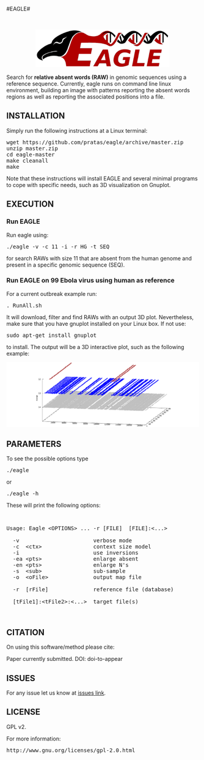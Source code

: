 #EAGLE#

<br>
<p align="center"><img src="/logo.png" 
alt="EAGLE" width="350" height="100" border="0" /></p>

Search for **relative absent words (RAW)** in genomic sequences using a reference sequence.
Currently, eagle runs on command line linux environment, building an image with patterns reporting the absent words regions as well as reporting the associated positions into a file.

## INSTALLATION ##

Simply run the following instructions at a Linux terminal:

<pre>
wget https://github.com/pratas/eagle/archive/master.zip
unzip master.zip
cd eagle-master
make cleanall 
make
</pre>

Note that these instructions will install EAGLE and several minimal programs to 
cope with specific needs, such as 3D visualization on Gnuplot.

## EXECUTION

### Run EAGLE

Run eagle using:

<pre>
./eagle -v -c 11 -i -r HG -t SEQ
</pre>

for search RAWs with size 11 that are absent from the human genome and present in
a specific genomic sequence (SEQ).

### Run EAGLE on 99 Ebola virus using human as reference

For a current outbreak example run:

<pre>
. RunAll.sh
</pre>

It will download, filter and find RAWs with an output 3D plot.
Nevertheless, make sure that you have gnuplot installed on your Linux box. 
If not use:

<pre>
sudo apt-get install gnuplot
</pre>

to install.
The output will be a 3D interactive plot, such as the following example:

![ScreenShot](/ebola.png)

## PARAMETERS

To see the possible options type
<pre>
./eagle
</pre>
or
<pre>
./eagle -h
</pre>
These will print the following options:
<pre>
<p>
Usage: Eagle &#60OPTIONS&#62 ... -r [FILE]  [FILE]:&#60...&#62

  -v                       verbose mode             
  -c  &#60ctx&#62                context size model       
  -i                       use inversions           
  -ea &#60pts&#62                enlarge absent           
  -en &#60pts&#62                enlarge N's              
  -s  &#60sub&#62                sub-sample               
  -o  &#60oFile&#62              output map file          
                                                    
  -r  [rFile]              reference file (database)
                                                    
  [tFile1]:&#60tFile2&#62:&#60...&#62  target file(s)</p>         
</pre>

## CITATION ##

On using this software/method please cite:

Paper currently submitted.
DOI: doi-to-appear

## ISSUES ##

For any issue let us know at [issues link](https://github.com/pratas/eagle/issues).

## LICENSE ##

GPL v2.

For more information:
<pre>http://www.gnu.org/licenses/gpl-2.0.html</pre>


